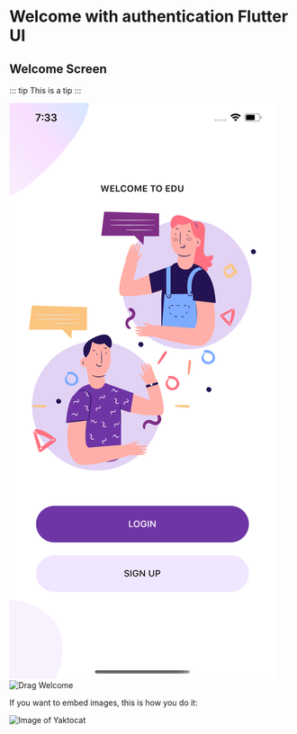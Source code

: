# Welcome with authentication Flutter UI


## Welcome Screen

::: tip
This is a tip
:::

![Drag Welcome](https://github.com/chornthorn/welcome_authentication_flutter_ui/blob/master/demo_screenshot/welcome.png)
![Drag Welcome](<img src="https://github.com/favicon.ico" width="48">)

If you want to embed images, this is how you do it:

![Image of Yaktocat](https://octodex.github.com/images/yaktocat.png)
